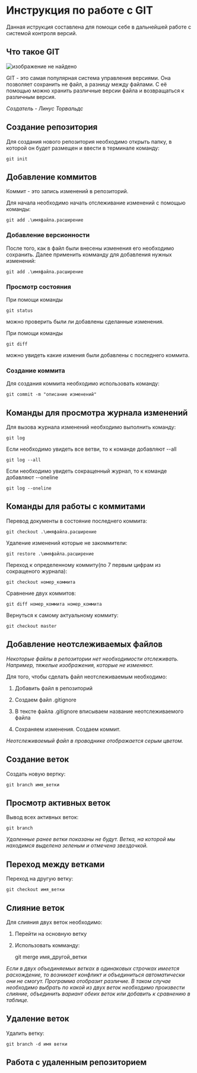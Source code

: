 # **Инструкция по работе с GIT**

Данная иструкция составлена для помощи себе в дальнейшей работе с системой контроля версий.

## Что такое GIT

![изображение не найдено](GIT2.JPG)

GIT - это самая популярная система управления версиями. Она позволяет сохранить не файл, а разницу между файлами. С её помощью можно хранить различные версии файла и возвращаться к различным версия.

*Создатель - Линус Торвальдс*

## Создание репозитория

Для создания нового репозитория необходимо открыть папку, в которой он будет размещен и ввести в терминале команду:

    git init

## Добавление коммитов

Коммит - это запись изменений в репозиторий. 

Для начала необходимо начать отслеживание изменений с помощью команды:

    git add .\имяфайла.расширение

### Добавление версионности

После того, как в файл были внесены изменения его необходимо сохранить. Далее применить комманду для добавления нужных изменений:

    git add .\имяфайла.расширение

### Просмотр состояния
При помощи команды

    git status

можно проверить были ли добавлены сделанные изменения.

При помощи команды 

    git diff

можно увидеть какие измения были добавлены с последнего коммита.

### Создание коммита

Для создания коммита необходимо использовать команду:

    git commit -m "описание изменений"


## Команды для просмотра журнала изменений

Для вызова журнала изменений необходимо выполнить команду:

    git log 

Если необходимо увидеть все ветви, то к  команде добавляют --all

    git log --all

Если необходимо увидеть сокращенный журнал, то к команде добавляют --oneline

    git log --oneline

## Команды для работы с коммитами

Перевод документы в состояние последнего коммита:

    git checkout .\имяфайла.расширение

Удаление изменений которые не закоммители:

    git restore .\имяфайла.расширение

Переход к определенному коммиту(по 7 первым цифрам из сокращеного журнала):

    git checkout номер_коммита

Сравнение двух коммитов:

    git diff номер_коммита номер_коммита

Вернуться к самому актуальному коммиту:

    git checkout master

## Добавление неотслеживаемых файлов

*Некоторые файлы в репозитории нет необходимости отслеживать. Например, тяжелые изображения, которые не изменяют.*

Для того, чтобы сделать файл неотслеживаемым необходимо:

1. Добавить файл в репозиторий

2. Создаем файл .gitignore

3. В тексте файла .gitignore вписываем название неотслеживаемого файла

4. Сохраняем изменения. Создаем коммит. 

*Неотслеживаемый файл в проводнике отображается серым цветом.*
 
## Создание веток

Создать новую вертку:

    git branch имя_ветки


## Просмотр активных веток

Вывод всех активных веток:

    git branch

*Удаленные ранее ветки показаны не будут. 
Ветка, на которой мы находимся выделена зеленым и отмечена звездочкой.*

## Переход между ветками

Переход на другую ветку:

    git checkout имя_ветки

## Слияние веток

Для слияния двух веток необходимо:

1. Перейти на основную ветку
2. Использовать комманду:
   
    git merge имя_другой_ветки

*Если в двух объединяемых ветках в одинаковых строчках имеется расхождение, то возникает конфликт и объединиться автоматически они не смогут. Программа отобразит различие.
В таком случае необходимо выбрать по какой из двух веток необходимо произвести слияние, объединить вариант обеих веток или добавить к сравнению в таблице.*

## Удаление веток

Удалить ветку:

    git branch -d имя ветки

## Работа с удаленным репозиторием 








